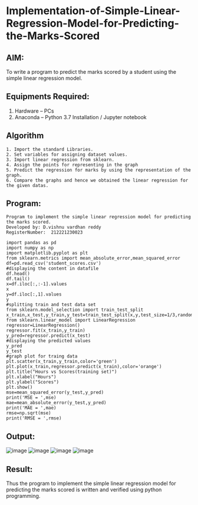 # Implementation-of-Simple-Linear-Regression-Model-for-Predicting-the-Marks-Scored

## AIM:
To write a program to predict the marks scored by a student using the simple linear regression model.

## Equipments Required:
1. Hardware – PCs
2. Anaconda – Python 3.7 Installation / Jupyter notebook

## Algorithm
```
1. Import the standard Libraries.
2. Set variables for assigning dataset values.
3. Import linear regression from sklearn.
4. Assign the points for representing in the graph
5. Predict the regression for marks by using the representation of the graph.
6. Compare the graphs and hence we obtained the linear regression for the given datas.
```


## Program:
```
Program to implement the simple linear regression model for predicting the marks scored.
Developed by: D.vishnu vardhan reddy
RegisterNumber:  212221230023
```
```
import pandas as pd
import numpy as np
import matplotlib.pyplot as plt
from sklearn.metrics import mean_absolute_error,mean_squared_error
df=pd.read_csv('student_scores.csv')
#displaying the content in datafile
df.head()
df.tail()
x=df.iloc[:,:-1].values
x
y=df.iloc[:,1].values
y
#splitting train and test data set
from sklearn.model_selection import train_test_split
x_train,x_test,y_train,y_test=train_test_split(x,y,test_size=1/3,random_state=0)
from sklearn.linear_model import LinearRegression
regressor=LinearRegression()
regressor.fit(x_train,y_train)
y_pred=regressor.predict(x_test)
#displaying the predicted values
y_pred
y_test
#graph plot for traing data
plt.scatter(x_train,y_train,color='green')
plt.plot(x_train,regressor.predict(x_train),color='orange')
plt.title("Hours vs Scores(training set)")
plt.xlabel("Hours")
plt.ylabel("Scores")
plt.show()
mse=mean_squared_error(y_test,y_pred)
print('MSE = ',mse)
mae=mean_absolute_error(y_test,y_pred)
print('MAE = ',mae)
rmse=np.sqrt(mse)
print('RMSE = ',rmse)

```

## Output:
![image](https://user-images.githubusercontent.com/94175324/228479646-436135b0-7a31-46c4-a160-baa86cb54fa1.png)
![image](https://user-images.githubusercontent.com/94175324/228479789-25a27de5-1ea9-4649-beb3-b4ac15ffb314.png)
![image](https://user-images.githubusercontent.com/94175324/228480053-51b45ec5-cc2b-414a-a9cc-7dd5093f3ce1.png)
![image](https://user-images.githubusercontent.com/94175324/228480168-7ec8e48f-3d38-4f10-87e5-96e274a9238b.png)




## Result:
Thus the program to implement the simple linear regression model for predicting the marks scored is written and verified using python programming.
